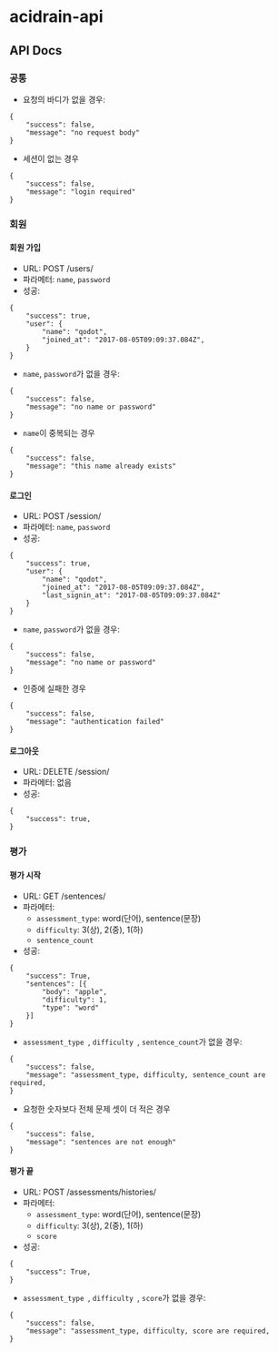 # acidrain-api

## API Docs

### 공통

- 요청의 바디가 없을 경우:

```
{
    "success": false,
    "message": "no request body"
}
```

- 세션이 없는 경우

```
{
    "success": false,
    "message": "login required"
}
```

### 회원

#### 회원 가입

- URL: POST /users/
- 파라메터: `name`, `password`
- 성공:

```
{
    "success": true,
    "user": {
        "name": "qodot",
        "joined_at": "2017-08-05T09:09:37.084Z",
    }
}
```

- `name`, `password`가 없을 경우:

```
{
    "success": false,
    "message": "no name or password"
}
```

- `name`이 중복되는 경우

```
{
    "success": false,
    "message": "this name already exists"
}
```

#### 로그인

- URL: POST /session/
- 파라메터: `name`, `password`
- 성공:

```
{
    "success": true,
    "user": {
        "name": "qodot",
        "joined_at": "2017-08-05T09:09:37.084Z",
        "last_signin_at": "2017-08-05T09:09:37.084Z"
    }
}
```

- `name`, `password`가 없을 경우:

```
{
    "success": false,
    "message": "no name or password"
}
```

- 인증에 실패한 경우

```
{
    "success": false,
    "message": "authentication failed"
}
```

#### 로그아웃

- URL: DELETE /session/
- 파라메터: 없음
- 성공:

```
{
    "success": true,
}
```

### 평가

#### 평가 시작

- URL: GET /sentences/
- 파라메터:
    - `assessment_type`: word(단어), sentence(문장)
    - `difficulty`: 3(상), 2(중), 1(하)
    - `sentence_count`
- 성공:

```
{
    "success": True,
    "sentences": [{
        "body": "apple",
        "difficulty": 1,
        "type": "word"
    }]
}
```

- `assessment_type `, `difficulty `, `sentence_count`가 없을 경우:

```
{
    "success": false,
    "message": "assessment_type, difficulty, sentence_count are required,
}
```

- 요청한 숫자보다 전체 문제 셋이 더 적은 경우

```
{
    "success": false,
    "message": "sentences are not enough"
}
```

#### 평가 끝

- URL: POST /assessments/histories/
- 파라메터:
    - `assessment_type`: word(단어), sentence(문장)
    - `difficulty`: 3(상), 2(중), 1(하)
    - `score`
- 성공:

```
{
    "success": True,
}
```

- `assessment_type `, `difficulty `, `score`가 없을 경우:

```
{
    "success": false,
    "message": "assessment_type, difficulty, score are required,
}
```
